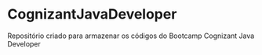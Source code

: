 # CognizantJavaDeveloper
Repositório criado para armazenar os códigos do Bootcamp Cognizant Java Developer
